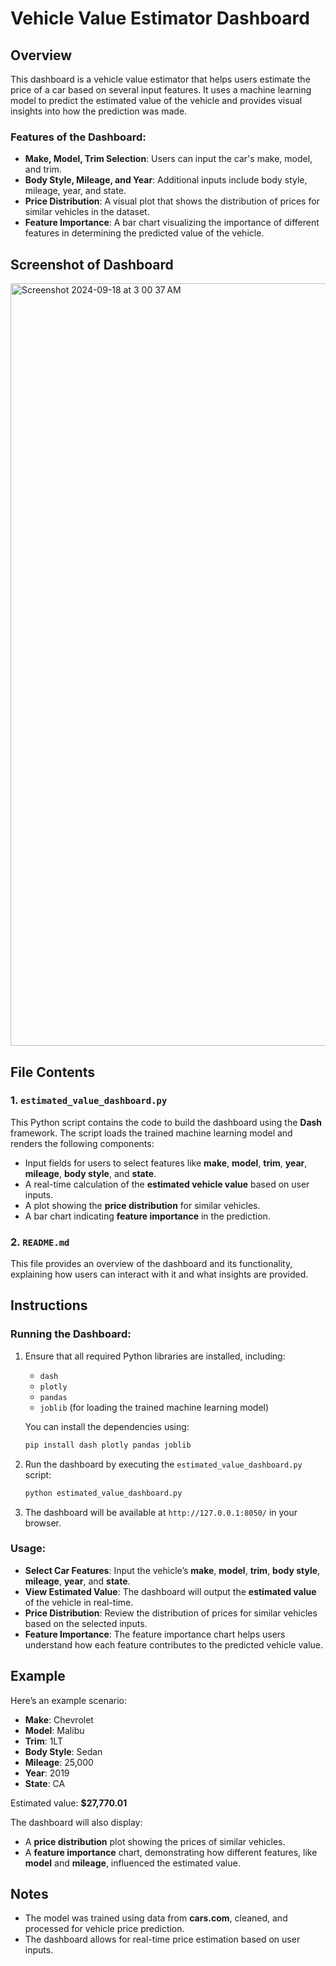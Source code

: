 # Vehicle Value Estimator Dashboard

## Overview

This dashboard is a vehicle value estimator that helps users estimate the price of a car based on several input features. It uses a machine learning model to predict the estimated value of the vehicle and provides visual insights into how the prediction was made.

### Features of the Dashboard:
- **Make, Model, Trim Selection**: Users can input the car's make, model, and trim.
- **Body Style, Mileage, and Year**: Additional inputs include body style, mileage, year, and state.
- **Price Distribution**: A visual plot that shows the distribution of prices for similar vehicles in the dataset.
- **Feature Importance**: A bar chart visualizing the importance of different features in determining the predicted value of the vehicle.

## Screenshot of Dashboard

<img width="1220" alt="Screenshot 2024-09-18 at 3 00 37 AM" src="https://github.com/user-attachments/assets/5827b529-f541-47f5-b126-26a78c41c7c6">

## File Contents

### 1. `estimated_value_dashboard.py`
This Python script contains the code to build the dashboard using the **Dash** framework. The script loads the trained machine learning model and renders the following components:
- Input fields for users to select features like **make**, **model**, **trim**, **year**, **mileage**, **body style**, and **state**.
- A real-time calculation of the **estimated vehicle value** based on user inputs.
- A plot showing the **price distribution** for similar vehicles.
- A bar chart indicating **feature importance** in the prediction.

### 2. `README.md`
This file provides an overview of the dashboard and its functionality, explaining how users can interact with it and what insights are provided.

## Instructions

### Running the Dashboard:
1. Ensure that all required Python libraries are installed, including:
   - `dash`
   - `plotly`
   - `pandas`
   - `joblib` (for loading the trained machine learning model)
   
   You can install the dependencies using:
   ```bash
   pip install dash plotly pandas joblib
   
2. Run the dashboard by executing the `estimated_value_dashboard.py` script:
   ```bash
   python estimated_value_dashboard.py

3. The dashboard will be available at `http://127.0.0.1:8050/` in your browser.

### Usage:
- **Select Car Features**: Input the vehicle’s **make**, **model**, **trim**, **body style**, **mileage**, **year**, and **state**.
- **View Estimated Value**: The dashboard will output the **estimated value** of the vehicle in real-time.
- **Price Distribution**: Review the distribution of prices for similar vehicles based on the selected inputs.
- **Feature Importance**: The feature importance chart helps users understand how each feature contributes to the predicted vehicle value.

## Example

Here’s an example scenario:
- **Make**: Chevrolet
- **Model**: Malibu
- **Trim**: 1LT
- **Body Style**: Sedan
- **Mileage**: 25,000
- **Year**: 2019
- **State**: CA

Estimated value: **$27,770.01**

The dashboard will also display:
- A **price distribution** plot showing the prices of similar vehicles.
- A **feature importance** chart, demonstrating how different features, like **model** and **mileage**, influenced the estimated value.

## Notes
- The model was trained using data from **cars.com**, cleaned, and processed for vehicle price prediction.
- The dashboard allows for real-time price estimation based on user inputs.
